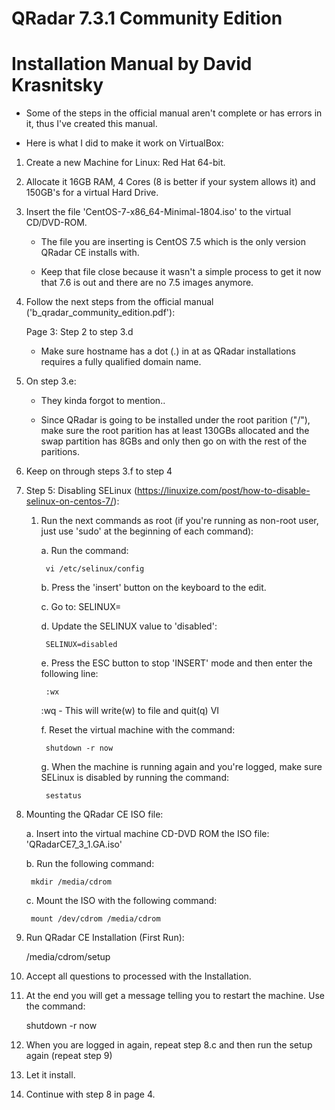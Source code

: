 # QRadar 7.3.1 Community Edition

Installation Manual by David Krasnitsky
=======================================

* Some of the steps in the official manual aren't complete or has errors in it, thus I've created this manual.

* Here is what I did to make it work on VirtualBox:

1. Create a new Machine for Linux: Red Hat 64-bit.

2. Allocate it 16GB RAM, 4 Cores (8 is better if your system allows it) and 150GB's for a virtual Hard Drive.

3. Insert the file 'CentOS-7-x86_64-Minimal-1804.iso' to the virtual CD/DVD-ROM.

	- The file you are inserting is CentOS 7.5 which is the only version QRadar CE installs with.

	- Keep that file close because it wasn't a simple process to get it now that 7.6 is out and there are no 7.5 images anymore.

4. Follow the next steps from the official manual ('b_qradar_community_edition.pdf'):

	Page 3: Step 2 to step 3.d
	
	* Make sure hostname has a dot (.) in at as QRadar installations requires a fully qualified domain name.

5. On step 3.e:

	* They kinda forgot to mention..

	* Since QRadar is going to be installed under the root parition ("/"), make sure the root parition has at least 130GBs allocated and the swap partition has 8GBs and only then go on with the rest of the paritions.

6. Keep on through steps 3.f to step 4

7. Step 5: Disabling SELinux (https://linuxize.com/post/how-to-disable-selinux-on-centos-7/):

	1. Run the next commands as root (if you're running as non-root user, just use 'sudo' at the beginning of each command):

		a. Run the command: 

			vi /etc/selinux/config

		b. Press the 'insert' button on the keyboard to the edit.

		c. Go to: SELINUX=

		d. Update the SELINUX value to 'disabled':

			SELINUX=disabled

		e. Press the ESC button to stop 'INSERT' mode and then enter the following line:

			:wx

		:wq - This will write(w) to file and quit(q) VI

		f. Reset the virtual machine with the command:

			shutdown -r now

		g. When the machine is running again and you're logged, make sure SELinux is disabled by running the command:

			sestatus

8. Mounting the QRadar CE ISO file:

	a. Insert into the virtual machine CD-DVD ROM the ISO file: 'QRadarCE7_3_1.GA.iso'

	b. Run the following command:

		mkdir /media/cdrom

	c. Mount the ISO with the following command:

		mount /dev/cdrom /media/cdrom

9. Run QRadar CE Installation (First Run):

	/media/cdrom/setup

10. Accept all questions to processed with the Installation.

11. At the end you will get a message telling you to restart the machine. Use the command:

	shutdown -r now

12. When you are logged in again, repeat step 8.c and then run the setup again (repeat step 9)

13. Let it install.

14. Continue with step 8 in page 4.
	

